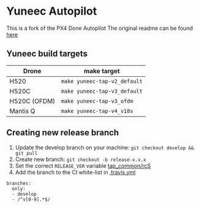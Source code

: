 # Yuneec Autopilot
This is a fork of the PX4 Done Autopilot
The original readme can be found [here](https://github.com/PX4/Firmware/blob/master/README.md)

## Yuneec build targets
| Drone  | make target  |
|---|---|
| H520  | `make yuneec-tap-v2_default`  |
| H520C  | `make yuneec-tap-v3_default`  |
| H520C (OFDM) | `make yuneec-tap-v3_ofdm`  |
| Mantis Q  | `make yuneec-tap-v4_v18s` |

## Creating new release branch
1. Update the develop branch on your machine: `git checkout develop && git pull`
2. Create new branch: `git checkout -b release-x.x.x`
3. Set the correct `RELEASE_VER` variable [tap_common/rcS](https://github.com/YUNEEC/Firmware/blob/develop/ROMFS/tap_common/init.d/rcS)
4. Add the branch to the CI white-list in [.travis.yml](https://github.com/YUNEEC/Firmware/blob/develop/.travis.yml#L10-L13)
  ```
  branches:
    only:
    - develop
    - /^v[0-9].*$/
  ```
